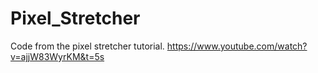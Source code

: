 # Pixel_Stretcher

Code from the pixel stretcher tutorial. https://www.youtube.com/watch?v=ajjW83WyrKM&t=5s
